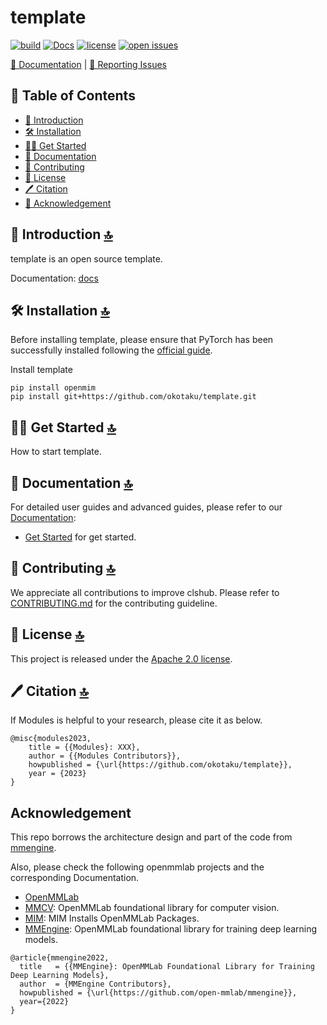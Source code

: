 # template

[![build](https://github.com/okotaku/template/actions/workflows/build.yml/badge.svg)](https://github.com/okotaku/template/actions/workflows/build.yml)
[![Docs](https://img.shields.io/badge/docs-latest-blue)](https://template.readthedocs.io/en/latest/)
[![license](https://img.shields.io/github/license/okotaku/template.svg)](https://github.com/okotaku/template/blob/main/LICENSE)
[![open issues](https://isitmaintained.com/badge/open/okotaku/template.svg)](https://github.com/okotaku/template/issues)

[📘 Documentation](https://template.readthedocs.io/en/latest/) |
[🤔 Reporting Issues](https://github.com/okotaku/template/issues/new/choose)

## 📄 Table of Contents

- [📖 Introduction](#-introduction-)
- [🛠️ Installation](#-installation-)
- [👨‍🏫 Get Started](#-get-started-)
- [📘 Documentation](#-documentation-)
- [🙌 Contributing](#-contributing-)
- [🎫 License](#-license-)
- [🖊️ Citation](#-citation-)
- [🤝 Acknowledgement](#-acknowledgement-)

## 📖 Introduction [🔝](#-table-of-contents)

template is an open source template.

Documentation: [docs](docs)

## 🛠️ Installation [🔝](#-table-of-contents)

Before installing template, please ensure that PyTorch has been successfully installed following the [official guide](https://pytorch.org/get-started/locally/).

Install template

```
pip install openmim
pip install git+https://github.com/okotaku/template.git
```

## 👨‍🏫 Get Started [🔝](#-table-of-contents)

How to start template.

## 📘 Documentation [🔝](#-table-of-contents)

For detailed user guides and advanced guides, please refer to our [Documentation](https://template.readthedocs.io/en/latest/):

- [Get Started](https://template.readthedocs.io/en/latest/get_started.html) for get started.

## 🙌 Contributing [🔝](#-table-of-contents)

We appreciate all contributions to improve clshub. Please refer to [CONTRIBUTING.md](https://github.com/open-mmlab/mmpretrain/blob/main/CONTRIBUTING.md) for the contributing guideline.

## 🎫 License [🔝](#-table-of-contents)

This project is released under the [Apache 2.0 license](LICENSE).

## 🖊️ Citation [🔝](#-table-of-contents)

If Modules is helpful to your research, please cite it as below.

```
@misc{modules2023,
    title = {{Modules}: XXX},
    author = {{Modules Contributors}},
    howpublished = {\url{https://github.com/okotaku/template}},
    year = {2023}
}
```

## Acknowledgement

This repo borrows the architecture design and part of the code from [mmengine](https://github.com/open-mmlab/mmengine).

Also, please check the following openmmlab projects and the corresponding Documentation.

- [OpenMMLab](https://openmmlab.com/)
- [MMCV](https://github.com/open-mmlab/mmcv): OpenMMLab foundational library for computer vision.
- [MIM](https://github.com/open-mmlab/mim): MIM Installs OpenMMLab Packages.
- [MMEngine](https://github.com/open-mmlab/mmengine): OpenMMLab foundational library for training deep learning models.

```
@article{mmengine2022,
  title   = {{MMEngine}: OpenMMLab Foundational Library for Training Deep Learning Models},
  author  = {MMEngine Contributors},
  howpublished = {\url{https://github.com/open-mmlab/mmengine}},
  year={2022}
}
```
